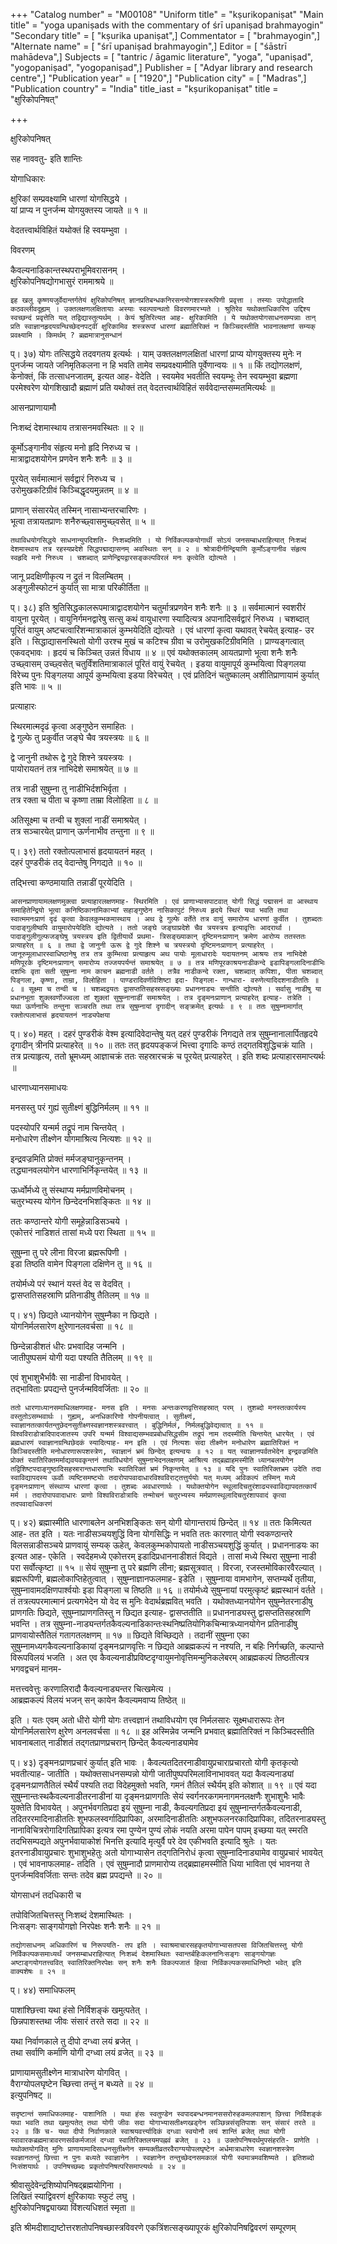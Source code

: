+++
"Catalog number" = "M00108"
"Uniform title" = "kṣurikopaniṣat"
"Main title" = "yoga upaniṣads with the commentary of śrī upaniṣad brahmayogin"
"Secondary title" = [ "kṣurika upaniṣat",]
Commentator = [ "brahmayogin",]
"Alternate name" = [ "śrī upaniṣad brahmayogin",]
Editor = [ "śāstrī mahādeva",]
Subjects = [ "tantric / āgamic literature", "yoga", "upaniṣad", "yogopaniṣad", "yogopaniṣad",]
Publisher = [ "Adyar library and research centre",]
"Publication year" = [ "1920",]
"Publication city" = [ "Madras",]
"Publication country" = "India"
title_iast = "kṣurikopaniṣat"
title = "क्षुरिकोपनिषत्"

+++
  
  
क्षुरिकोपनिषत्  
  
सह नाववतु- इति शान्तिः  
  
योगाधिकारः  
  
क्षुरिकां सम्प्रवक्ष्यामि धारणां योगसिद्धये ।  
यां प्राप्य न पुनर्जन्म योगयुक्तस्य जायते ॥ १ ॥  
  
वेदतत्त्वार्थविहितं यथोक्तं हि स्वयम्भुवा ।  
  
विवरणम्  
  
कैवल्यनाडिकान्तस्थपराभूमिवरासनम् ।  
क्षुरिकोपनिषद्योगभासुरं राममाश्रये ॥  
  
	इह खलु कृष्णयजुर्वेदान्तर्गतेयं क्षुरिकोपनिषत् ज्ञानप्रतिबन्धकनिरसनयोगशास्त्ररूपिणी प्रवृत्ता । तस्याः उपोद्धातादि कठवल्लीवदूह्यम् । उक्तलक्षणलक्षितायाः अस्याः स्वल्पग्रन्थतो विवरणमारभ्यते । श्रुतिरेव यथोक्ताधिकारिण उद्दिश्य स्वच्छन्दं प्रवृत्तेति यत् तद्विद्यास्तुत्यर्थम् । केयं श्रुतिरित्यत आह- क्षुरिकामिति । ये यथोक्तयोगसाधनसम्पन्नाः तान् प्रति स्वाज्ञानहृदयग्रन्थिच्छेदनपट्वीं क्षुरिकामिव शस्त्ररूपां धारणां ब्रह्मातिरिक्तं न किञ्चिदस्तीति भावनालक्षणां सम्यक् प्रवक्ष्यामि । किमर्थम् ? ब्रह्ममात्रानुसन्धानं  
  
प्। ३७) योगः तत्सिद्धये तदवगतय इत्यर्थः । याम् उक्तलक्षणलक्षितां धारणां प्राप्य योगयुक्तस्य मुनेः न पुनर्जन्म जायते जनिमृतिकलना न हि भवति तामेव सम्प्रवक्ष्यामीति पूर्वेणान्वयः ॥ १ ॥ किं तद्योगलक्षणं, केनोक्तं, किं तत्साधनजातम्, इत्यत आह- वेदेति । स्वयमेव भवतीति स्वयम्भूः तेन स्वयम्भुवा ब्रह्मणा परमेश्वरेण योगशिखादौ ब्रह्माणं प्रति यथोक्तं तत् वेदतत्त्वार्थविहितं सर्ववेदान्तसम्मतमित्यर्थः ॥  
  
आसनप्राणायामौ  
  
निःशब्दं देशमास्थाय तत्रासनमवस्थितः ॥ २ ॥  
  
कूर्मोऽङ्गानीव संहृत्य मनो हृदि निरुध्य च ।  
मात्राद्वादशयोगेन प्रणवेन शनैः शनैः ॥ ३ ॥  
  
पूरयेत् सर्वमात्मानं सर्वद्वारं निरुध्य च ।  
उरोमुखकटिग्रीवं किञ्चिद्धृदयमुन्नतम् ॥ ४ ॥  
  
प्राणान् संसारयेत् तस्मिन् नासाभ्यन्तरचारिणः ।  
भूत्वा तत्रायतप्राणः शनैरुच्छ्वासमुच्छ्वसेत् ॥ ५ ॥  
  
	तथाविधयोगसिद्धये साधनान्युपदिशति- निःशब्दमिति । यो निर्विकल्पकयोगार्थी सोऽयं जनसम्बाधराहित्यात् निःशब्दं देशमास्थाय तत्र रहस्यप्रदेशे सिद्धपद्माद्यासनम् अवस्थितः सन् ॥ २ ॥ श्रोत्रादीनीन्द्रियाणि कूर्मोऽङ्गानीव संहृत्य स्वहृदि मनो निरुध्य । चशब्दात् प्राणेन्द्रियद्वारसङ्कल्पविरलं मनः कृत्वेति द्योत्यते ।  
  
जानू प्रदक्षिणीकृत्य न द्रुतं न विलम्बितम् ।  
अङ्गुलीस्फोटनं कुर्यात् सा मात्रा परिकीर्तिता ॥  
  
प्। ३८) इति श्रुतिसिद्धकालरूपमात्राद्वादशयोगेन चतुर्मात्रप्रणवेन शनैः शनैः ॥ ३ ॥ सर्वमात्मानं स्वशरीरं वायुना पूरयेत् । वायुनिर्गमनद्वारेषु सत्सु कथं वायुधारणा स्यादित्यत्र अपानादिसर्वद्वारं निरुध्य । चशब्दात् पूरितं वायुम् अष्टचत्वारिंशन्मात्राकालं कुम्भयेदिति द्योत्यते । एवं धारणां कृत्वा यथावत् रेचयेत् इत्याह- उर इति । सिद्धाद्यासनस्थितो योगी उरश्च मुखं च कटिश्च ग्रीवा च उरोमुखकटिग्रीवमिति । प्राण्यङ्गत्वात् एकवद्भावः । हृदयं च किञ्चित् उन्नतं विधाय ॥ ४ ॥ एवं यथोक्तकालम् आयतप्राणो भूत्वा शनैः शनैः उच्छ्वासम् उच्छ्वसेत् चतुर्विंशतिमात्राकालं पूरितं वायुं रेचयेत् । इडया वायुमापूर्य कुम्भयित्वा पिङ्गलया विरेच्य पुनः पिङ्गलया आपूर्य कुम्भयित्वा इडया विरेचयेत् । एवं प्रतिदिनं चतुष्कालम् अशीतिप्राणायामं कुर्यात् इति भावः ॥ ५ ॥  
  
प्रत्याहारः  
  
स्थिरमात्मदृढं कृत्वा अङ्गुष्ठेन समाहितः ।  
द्वे गुल्फे तु प्रकुर्वीत जङ्घे चैव त्रयस्त्रयः ॥ ६ ॥  
  
द्वे जानुनी तथोरू द्वे गुदे शिश्ने त्रयस्त्रयः ।  
पायोरायतनं तत्र नाभिदेशे समाश्रयेत् ॥ ७ ॥  
  
तत्र नाडी सुषुम्ना तु नाडीभिर्दशभिर्वृता ।  
तत्र रक्ता च पीता च कृष्णा ताम्रा विलोहिता ॥ ८ ॥  
  
अतिसूक्ष्मा च तन्वी च शुक्लां नाडीं समाश्रयेत् ।  
तत्र सञ्चारयेत् प्राणान् ऊर्णनाभीव तन्तुना ॥ ९ ॥  
  
प्। ३९) ततो रक्तोत्पलाभासं हृदयायतनं महत् ।  
दहरं पुण्डरीकं तद् वेदान्तेषु निगद्यते ॥ १० ॥  
  
तद्भित्त्वा कण्ठमायाति तन्नाडीं पूरयेदिति ।  
  
	आसनप्राणायामलक्षणमुक्त्वा प्रत्याहारलक्षणमाह- स्थिरमिति । एवं प्राणाभ्यासपाटवात् योगी सिद्धं पद्मासनं वा आस्थाय समाहितेन्द्रियो भूत्वा कनिष्ठिकानामिकाभ्यां सहाङ्गुष्ठेन नासिकापुटं निरुध्य हृदये स्थिरं यथा भवति तथा स्वात्ममनःप्राणं दृढं कृत्वा केवलकुम्भकमास्थाय । अथ द्वे गुल्फे वर्तेते तत्र वायुं समारोप्य धारणां कुर्वीत । तुशब्दतः पादाङ्गुलीष्वपि वायुमारोपयेदिति द्योत्यते । ततो जङ्घे जङ्घाप्रदेशे चैव त्रयस्त्रय इत्यावृत्तिः आदरार्था । पादाङ्गुलीगुल्फजङ्घेषु त्रयस्त्रय इति द्वितीयार्थे प्रथमा- त्रिसङ्ख्याकान् दृष्टिमनःप्राणान् क्रमेण आरोप्य ततस्ततः प्रत्याहरेत् ॥ ६ ॥ तथा द्वे जानुनी ऊरू द्वे गुदे शिश्ने च त्रयस्त्रयो दृष्टिमनःप्राणान् प्रत्याहरेत् । जानूरुमूलाधारस्वाधिष्ठानेषु तत्र तत्र कुम्भित्वा प्रत्याहृत्य अथ पायोः मूलाधारादेः यदायतनम् आश्रयः तत्र नाभिदेशे मणिपूरके दृष्टिमनःप्राणान् समारोप्य तज्जयपर्यन्तं समाश्रयेत् ॥ ७ ॥ तत्र मणिपूरकाश्रयनाडीकन्दे इडापिङ्गलादिनाडीभिः दशभिः वृता सती सुषुम्ना नाम काचन ब्रह्मनाडी वर्तते । तत्रैव नाडीकन्दे रक्ता, चशब्दात् कपिशा, पीता चशब्दात् पिङ्गला, कृष्णा, ताम्रा, विलोहिता । पाण्डरादिवर्णविशिष्टा इदा- पिङ्गला- गान्धारा- वरुणेत्यादिदशनाडीततिः ॥ ८ ॥ सूक्ष्मा च तन्वी च । चशब्दद्वयतः द्वासप्ततिसहस्रसङ्ख्याः प्रधाननाड्यः सन्तीति द्योत्यते । सर्वासु नाडीषु या प्रधानभूता शुक्लवर्णोज्ज्वला तां शुक्लां सुषुम्नानाडीं समाश्रयेत् । तत्र दृङ्मनःप्राणान् प्रत्याहरेत् इत्याह- तत्रेति । यथा ऊर्णनाभिः तन्तुना सञ्चरति तथा तत्र सुषुम्नायां दृगादीन् सङ्क्रमेत् इत्यर्थः ॥ ९ ॥ ततः सुषुम्नामार्गात् रक्तोत्पलाभासं हृदयायतनं नाड्यपेक्षया  
  
प्। ४०) महत् । दहरं पुण्डरीकं वेश्म इत्यादिवेदान्तेषु यत् दहरं पुण्डरीकं निगद्यते तत्र सुषुम्नानालार्पितहृदये दृगादीन् त्रीनपि प्रत्याहरेत् ॥ १० ॥ ततः तत् हृदयपङ्कजं भित्त्वा दृगादिः कण्ठं तद्गतविशुद्धिचक्रं याति । तत्र प्रत्याहृत्य, ततो भ्रूमध्यम् आज्ञाचक्रं ततः सहस्रारचक्रं च पूरयेत् प्रत्याहरेत् । इति शब्दः प्रत्याहारसमाप्त्यर्थः ॥  
  
धारणाध्यानसमाधयः  
  
मनसस्तु परं गुह्यं सुतीक्ष्णं बुद्धिनिर्मलम् ॥ ११ ॥  
  
पदस्योपरि यन्मर्म तद्रूपं नाम चिन्तयेत् ।  
मनोधारेण तीक्ष्णेन योगमाश्रित्य नित्यशः ॥ १२ ॥  
  
इन्द्रवज्रमिति प्रोक्तं मर्मजङ्घानुकृन्तनम् ।  
तद्ध्यानवलयोगेन धारणाभिर्निकृन्तयेत् ॥ १३ ॥  
  
ऊर्ध्वोर्मध्ये तु संस्थाप्य मर्मप्राणविमोचनम् ।  
चतुरभ्यस्य योगेन छिन्देदनभिशङ्कितः ॥ १४ ॥  
  
ततः कण्ठान्तरे योगी समूहेन्नाडिसञ्चये ।  
एकोत्तरं नाडिशतं तासां मध्ये परा स्थिता ॥ १५ ॥  
  
सुषुम्ना तु परे लीना विरजा ब्रह्मरूपिणी ।  
इडा तिष्ठति वामेन पिङ्गला दक्षिणेन तु ॥ १६ ॥  
  
तयोर्मध्ये परं स्थानं यस्तं वेद स वेदवित् ।  
द्वासप्ततिसहस्राणि प्रतिनाडीषु तैतिलम् ॥ १७ ॥  
  
प्। ४१) छिद्यते ध्यानयोगेन सुषुम्नैका न छिद्यते ।  
योगनिर्मलसारेण क्षुरेणानलवर्चसा ॥ १८ ॥  
  
छिन्देन्नाडीशतं धीरः प्रभवादिह जन्मनि ।  
जातीपुष्पसमं योगी यदा पश्यति तैतिलम् ॥ १९ ॥  
  
एवं शुभाशुभैर्भावैः सा नाडीनां विभावयेत् ।  
तद्भाविताः प्रपद्यन्ते पुनर्जन्मविवर्जिताः ॥ २० ॥  
  
	ततो धारणाध्यानसमाधिलक्षणमाह- मनस इति । मनसः अन्तःकरणवृत्तिसहस्रात् परम् । तुशब्दो मनस्तत्कार्यस्य वस्तुतोऽसम्भवार्थः । गुह्यम्, अनधिकारिणो गोपनीयत्वात् । सुतीक्ष्णं, स्वाज्ञानतत्कार्यतन्तुछेदनसुतीक्ष्णस्वज्ञानशस्त्रवत्त्वात् । बुद्धिनिर्मलं, निर्मलबुद्धिवेद्यत्वात् ॥ ११ ॥ विश्वविराडोत्रादिपादजातस्य उपरि यन्मर्म विश्वाद्यसम्भवप्रबोधसिद्धसीम तद्रूपं नाम तदस्मीति चिन्तयेत् धारयेत् । एवं ब्रह्मधारणं स्वाज्ञानग्रन्थिछेदकं स्यादित्याह- मन इति । एवं नित्यशः सदा तीक्ष्णेन मनोधारेण ब्रह्मातिरिक्तं न किञ्चिदस्तीति मनोधारणारूपशस्त्रेण, स्वाज्ञानं भ्रमं छिन्देत् इत्यन्वयः ॥ १२ ॥ यत् स्वाज्ञानपर्वतभेदेन इन्द्रवज्रमिति प्रोक्तं स्वातिरिक्तमर्माद्यवयवकृन्तनं तथाविधयोगं सुषुम्नाभेदनलक्षणम् आश्रित्य तद्ब्रह्माहमस्मीति ध्यानबलयोगेन तद्विशिष्टपदाङ्गुष्ठादिसहस्रारान्तधारणाभिः स्वातिरिक्तं भ्रमं निकृन्तयेत् ॥ १३ ॥ यदि पुनः स्वातिरिक्तभ्रम उदेति तदा स्वाविद्यापदस्य ऊर्वोः व्यष्टिसमष्ट्योः तदारोपापवादाधारविश्वविराट्तत्तुर्ययोः यत् मध्यम् अविकल्पं तस्मिन् मध्ये दृङ्मनःप्राणान् संस्थाप्य धारणां कृत्वा । तुशब्दः अवधारणार्थः । यथोक्तयोगेन स्थूलादिचतुरंशाढ्यस्वाविद्यापदतत्कार्यं मर्म । तदारोपापवादाधारः प्राणो विश्वविराडोत्रादिः तन्मोचनं चतुरभ्यस्य मर्मप्राणस्थूलादिचतुरंशापवादं कृत्वा तदपवादाधिकरणं  
  
प्। ४२) ब्रह्मास्मीति धारणाबलेन अनभिशङ्कितः सन् योगी योगान्तरायं छिन्देत् ॥ १४ ॥ ततः किमित्यत आह- तत इति । यतः नाडीसञ्चयशुद्धिं विना योगसिद्धिः न भवति ततः कारणात् योगी स्वकण्ठान्तरे विलसन्नाडीसञ्चये प्राणवायुं सम्यक् ऊहेत्, केवलकुम्भकोपायतो नाडीसञ्चयशुद्धिं कुर्यात् । प्रधाननाडयः का इत्यत आह- एकेति । स्वदेहमध्ये एकोत्तरम् इडादिप्रधाननाडीशतं विद्यते । तासां मध्ये स्थिरा सुषुम्ना नाडी परा सर्वोत्कृष्टा ॥ १५ ॥ सेयं सुषुम्ना तु परे ब्रह्मणि लीना; ब्रह्मसूत्रवात् । विरजा, रजस्तमोविकारवैरल्यात् । ब्रह्मरूपिणी, ब्रह्मलोकाप्तिहेतुत्वात् । सुषुम्नाज्ञानफलमाह- इडेति । सुषुम्नाया वामभागेन, सप्तम्यर्थे तृतीया, सुषुम्नावामदक्षिणपार्श्वयोः इडा पिङ्गला च तिष्ठति ॥ १६ ॥ तयोर्मध्ये सुषुम्नायां परमुत्कृष्टं ब्रह्मस्थानं वर्तते । तं तत्रत्यपरमात्मानं प्रत्यगभेदेन यो वेद स मुनिः वेदार्थब्रह्मवित् भवति । यथोक्तध्यानयोगेन सुषुम्नेतरनाडीषु प्राणगतिः छिद्यते, सुषुम्नाप्राणगतिस्तु न छिद्यत इत्याह- द्वासप्ततीति ॥ प्रधाननाड्यस्तु द्वासप्ततिसहस्राणि भवन्ति । तत्र सुषुम्ना-नाड्यन्तर्गतकैवल्यनाडिकान्तःस्थनिष्प्रतियोगिकचिन्मात्रध्यानयोगेन प्रतिनाडीषु प्राणवायोस्तैतिलं गतागतलक्षणम् ॥ १७ ॥ छिद्यते विच्छिद्यते । तदानीं सुषुम्ना एका सुषुम्नामध्यगकैवल्यनाडिकायां दृङ्मनःप्राणवृत्तिः न छिद्यते आब्रह्मकल्पं न नश्यति, न बहिः निर्गच्छति, कल्पान्ते विरूपविलयं भजति । अत एव कैवल्यनाडीप्रविष्टदृग्वायुमनोवृत्तिमन्मुनिकलेबरम् आब्रह्मकल्पं तिष्ठतीत्यत्र भगवद्वचनं मानम-  
  
मत्तत्त्ववेत्तुः करणालिरादौ कैवल्यनाड्यन्तर चित्खमेत्य ।  
आब्रह्मकल्पं विलयं भजन् सन् कायेन कैवल्यमवाप्य तिष्ठेत् ॥  
  
इति । यतः एवम् अतो धीरो योगी योगः तत्त्वज्ञानं तथाविधयोग एव निर्मलसारः सूक्ष्मधारारूपः तेन योगनिर्मलसारेण क्षुरेण अनलवर्चसा ॥ १८ ॥ इह अस्मिन्नेव जन्मनि प्रभवात् ब्रह्मातिरिक्तं न किञ्चिदस्तीति भावनाबलात् नाडीशतं तद्गतप्राणप्रचरान् छिन्देत् कैवल्यनाड्यामेव  
  
प्। ४३) दृङ्मनःप्राणप्रचारं कुर्यात् इति भावः । कैवल्यतदितरनाडीवायुप्रचाराप्रचारतो योगी कृतकृत्यो भवतीत्याह- जातीति । यथोक्तसाधनसम्पन्नो योगी जातीपुष्पपरिमलाविनाभाववत् यदा कैवल्यनाड्यां दृङ्मनःप्राणतैतिलं स्थैर्यं पश्यति तदा विदेहमुक्तो भवति, गमनं तैतिलं स्थैर्यम् इति कोशात् ॥ १९ ॥ एवं यदा सुषुम्नान्तःस्थकैवल्यनाडीतरनाडीनां या दृङ्मनःप्राणगतिः सेयं स्वर्गनरकगमनागमनलक्षणैः शुभाशुभैः भावैः युक्तेति विभावयेत् । अपुनर्भवगतिप्रदा इयं सुषुम्ना नाडी, कैवल्यगतिप्रदा इयं सुषुम्नान्तर्गतकैवल्यनाडी, तदितररमादिनाडीततिः शुभफलस्वर्गादिप्रापिका, अरमादिनाडीततिः अशुभफलनरकादिप्रापिका, तदितरनाड्यस्तु नानाविचित्ररोगादिगतिप्रापिका इत्यत्र रमा पुण्येन पुण्यं लोकं नयति अरमा पापेन पापम् इच्छया यत् स्मरति तदभिसम्पद्यते अपुनर्भवायाकोशं भिनत्ति इत्यादि मृत्युर्वै परे देव एकीभवति इत्यादि श्रुतेः । यतः इतरनाडीवायुप्रचारः शुभाशुभहेतुः अतो योगाभ्यासेन तद्गतिनिरोधं कृत्वा सुषुम्नादिनाड्यामेव वायुप्रचारं भावयेत् । एवं भावनाफलमाह- तदिति । एवं सुषुम्नादौ प्राणमारोप्य तद्ब्रह्माहमस्मीति धिया भाविता एवं भावनया ते पुनर्जन्मविवर्जिताः सन्तः तदेव ब्रह्म प्रपद्यन्ते ॥ २० ॥  
  
योगसाधनं तदधिकारी च  
  
तपोविजितचित्तस्तु निःशब्दं देशमास्थितः ।  
निःसङ्गः साङ्गयोगज्ञो निरपेक्षः शनैः शनैः ॥ २१ ॥  
  
	तद्योगसाधनम् अधिकारिणं च निरूपयति- तप इति । स्वाश्रमाचारसहकृतयोगाभ्यासतपसा विजितचित्तस्तु योगी निर्विकल्पकसमाध्यर्थं जनसम्बाधराहित्यात् निःशब्दं देशमास्थितः स्वान्तर्बहिःकलनानिःसङ्गः साङ्गयोगज्ञः अष्टाङ्गयोगतत्त्ववित् स्वातिरिक्तनिरपेक्षः सन् शनैः शनैः विकल्पजातं हित्वा निर्विकल्पकसमाधिनिष्ठो भवेत् इति वाक्यशेषः ॥ २१ ॥  
  
प्। ४४) समाधिफलम्  
  
पाशांश्छित्त्वा यथा हंसो निर्विशङ्कं खमुत्पतेत् ।  
छिन्नपाशस्तथा जीवः संसारं तरते सदा ॥ २२ ॥  
  
यथा निर्वाणकाले तु दीपो दग्ध्वा लयं ब्रजेत् ।  
तथा सर्वाणि कर्माणि योगी दग्ध्वा लयं व्रजेत् ॥ २३ ॥  
  
प्राणायामसुतीक्ष्णेन मात्राधारेण योगवित् ।  
वैराग्योपलघृष्टेन च्छित्त्वा तन्तुं न बध्यते ॥ २४ ॥  
इत्युपनिषट् ॥  
  
	सदृष्टान्तं समाधिफलमाह- पाशानिति । यथा हंसः स्वतुण्डेन स्वपादबन्धनमानससरोरुहकमलपाशान् छित्त्वा निर्विशङ्कं यथा भवति तथा खमुत्पतेत् तथा योगी जीवः सदा योगाभ्यासतीक्ष्णखड्गेन सञ्छिन्नसंसृतिपाशः सन् संसारं तरते ॥ २२ ॥ किं च- यथा दीपो निर्वाणकाले स्वाश्रयवर्त्त्यादिकं दग्ध्वा स्वयोनौ लयं शान्तिं ब्रजेत् तथा योगी स्वावारकब्रह्ममात्रावरणसर्वकर्मजालं दग्ध्वा स्वातिरिक्तलयमपह्नवं ब्रजेत् ॥ २३ ॥ उक्तोपनिषदर्थमुपसंहरति- प्राणेति । यथोक्तयोगवित् मुनिः प्राणायामादिसाधनसुतीक्ष्णेन सम्यक्तीव्रतरवैराग्ययोपलघृष्टेन अर्धमात्राधारेण स्वज्ञानशस्त्रेण स्वज्ञानतन्तुं छित्त्वा न पुनः बध्यते स्वाज्ञानेन । स्वज्ञानेन तन्तुच्छेदनसमकालं योगी स्वमात्रमवशिष्यते । इतिशब्दो निःसंशयार्थः । उपनिषच्छब्दः प्रकृतोपनिषत्परिसमाप्त्यर्थः ॥ २४ ॥  
  
श्रीवासुदेवेन्द्रशिष्योपनिषद्ब्रह्मयोगिना ।  
लिखितं स्याद्विवरणं क्षुरिकायाः स्फुटं लघु ।  
क्षुरिकोपनिषद्व्याख्या विंशत्यधिशतं स्मृता ॥  
  
इति श्रीमदीशाद्यष्टोत्तरशतोपनिषच्छास्त्रविवरणे एकत्रिंशत्सङ्ख्यापूरकं क्षुरिकोपनिषद्विवरणं सम्पूरणम्  
  
  
  

